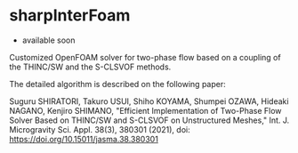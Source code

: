 # sharpInterFoam

* available soon

Customized OpenFOAM solver for two-phase flow based on a coupling of the THINC/SW and the S-CLSVOF methods.

The detailed algorithm is described on the following paper:

Suguru SHIRATORI, Takuro USUI, Shiho KOYAMA, Shumpei OZAWA, Hideaki NAGANO, Kenjiro SHIMANO, 
"Efficient Implementation of Two-Phase Flow Solver Based on THINC/SW and S-CLSVOF on Unstructured Meshes," 
Int. J. Microgravity Sci. Appl. 38(3), 380301 (2021), 
doi: https://doi.org/10.15011/jasma.38.380301

